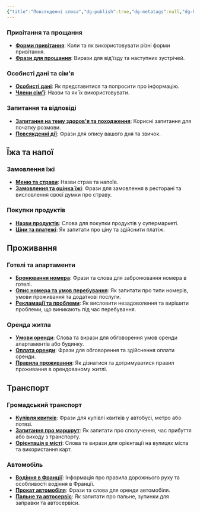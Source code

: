 ```yaml
---
{"title":"Повсякденні слова","dg-publish":true,"dg-metatags":null,"dg-home":null,"permalink":"/povsyakdenni-slova/","dgPassFrontmatter":true,"noteIcon":""}
---
```



### Привітання та прощання
- **[Форми привітання](Форми-привітання)**: Коли та як використовувати різні форми привітання.
- **[Фрази для прощання](Фрази-для-прощання)**: Вирази для від'їзду та наступних зустрічей.

### Особисті дані та сім'я
- **[Особисті дані](Особисті-дані)**: Як представитися та попросити про інформацію.
- **[Члени сім'ї](Члени-сім'ї)**: Назви та як їх використовувати.

### Запитання та відповіді
- **[Запитання на тему здоров'я та походження](Запитання-на-тему-здоров'я-та-походження)**: Корисні запитання для початку розмови.
- **[Повсякденні дії](Повсякденні-дії)**: Фрази для опису вашого дня та звичок.

## Їжа та напої
### Замовлення їжі
- **[Меню та страви](Меню-та-страви)**: Назви страв та напоїв.
- **[Замовлення та оцінка їжі](Замовлення-та-оцінка-їжі)**: Фрази для замовлення в ресторані та висловлення своєї думки про страву.

### Покупки продуктів
- **[Назви продуктів](Назви-продуктів)**: Слова для покупки продуктів у супермаркеті.
- **[Ціни та платежі](Ціни-та-платежі)**: Як запитати про ціну та здійснити платіж.


## Проживання

 ### Готелі та апартаменти

- **[Бронювання номера](Бронювання-номера)**: Фрази та слова для забронювання номера в готелі.
- **[Опис номера та умов перебування](Опис-номера-та-умов-перебування)**: Як запитати про типи номерів, умови проживання та додаткові послуги.
- **[Рекламації та проблеми](Рекламації-та-проблеми)**: Як висловити незадоволення та вирішити проблеми, що виникають під час перебування.

### Оренда житла
- **[Умови оренди](Умови-оренди)**: Слова та вирази для обговорення умов оренди апартаментів або будинку.
- **[Оплата оренди](Оплата-оренди)**: Фрази для обговорення та здійснення оплати оренди.
- **[Правила проживання](Правила-проживання)**: Як дізнатися та дотримуватися правил проживання в орендованому житлі.

## Транспорт

### Громадський транспорт
- **[Купівля квитків](Купівля-квитків)**: Фрази для купівлі квитків у автобусі, метро або потязі.
- **[Запитання про маршрут](Запитання-про-маршрут)**: Як запитати про сполучення, час прибуття або виходу з транспорту.
- **[Орієнтація в місті](Орієнтація-в-місті)**: Слова та вирази для орієнтації на вулицях міста та використання карт.

### Автомобіль
- **[Водіння в Франції](Водіння-в-Франції)**: Інформація про правила дорожнього руху та особливості водіння в Франції.
- **[Прокат автомобіля](Прокат-автомобіля)**: Фрази та слова для оренди автомобіля.
- **[Пальне та автосервіс](Пальне-та-автосервіс)**: Як запитати про пальне, зупинки для заправки та автосервіси.
